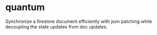 # quantum
Synchronize a firestore document efficiently with json patching while decoupling the state updates from doc updates.
